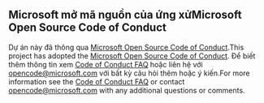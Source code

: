 ## <a name="microsoft-open-source-code-of-conduct"></a><span data-ttu-id="9d0a7-101">Microsoft mở mã nguồn của ứng xử</span><span class="sxs-lookup"><span data-stu-id="9d0a7-101">Microsoft Open Source Code of Conduct</span></span>
<span data-ttu-id="9d0a7-102">Dự án này đã thông qua [Microsoft Open Source Code of Conduct](https://opensource.microsoft.com/codeofconduct/).</span><span class="sxs-lookup"><span data-stu-id="9d0a7-102">This project has adopted the [Microsoft Open Source Code of Conduct](https://opensource.microsoft.com/codeofconduct/).</span></span>
<span data-ttu-id="9d0a7-103">Để biết thêm thông tin xem [Code of Conduct FAQ](https://opensource.microsoft.com/codeofconduct/faq/) hoặc liên hệ với [opencode@microsoft.com](mailto:opencode@microsoft.com) với bất kỳ câu hỏi thêm hoặc ý kiến.</span><span class="sxs-lookup"><span data-stu-id="9d0a7-103">For more information see the [Code of Conduct FAQ](https://opensource.microsoft.com/codeofconduct/faq/) or contact [opencode@microsoft.com](mailto:opencode@microsoft.com) with any additional questions or comments.</span></span>